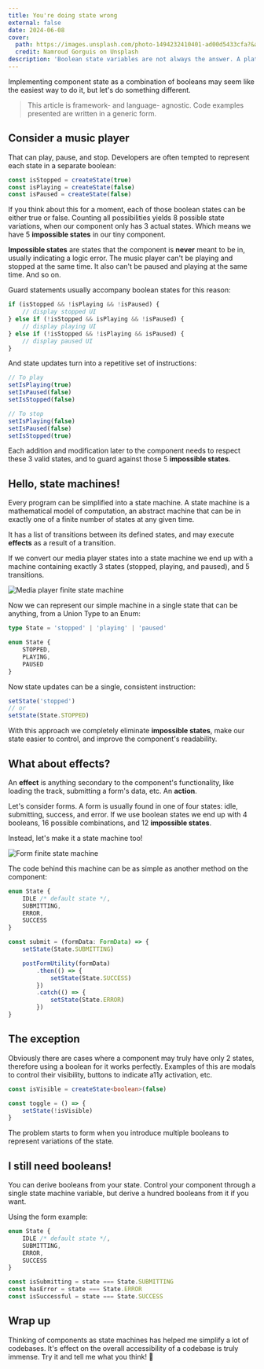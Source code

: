```yaml
---
title: You're doing state wrong
external: false
date: 2024-06-08
cover:
  path: https://images.unsplash.com/photo-1494232410401-ad00d5433cfa?&auto=format&fit=crop&ixlib=rb-4.0.3&ixid=M3wxMjA3fDB8MHxwaG90by1wYWdlfHx8fGVufDB8fHx8fA%3D%3D
  credit: Namroud Gorguis on Unsplash
description: 'Boolean state variables are not always the answer. A platform-agnostic article about structuring UI state.'
---
```


Implementing component state as a combination of booleans may seem like the
easiest way to do it, but let's do something different.

> This article is framework- and language- agnostic. Code examples presented are
> written in a generic form.

## Consider a music player

That can play, pause, and stop. Developers are often tempted to represent
each state in a separate boolean:

```typescript
const isStopped = createState(true)
const isPlaying = createState(false)
const isPaused = createState(false)
```

If you think about this for a moment, each of those boolean states can be either
true or false. Counting all possibilities yields 8 possible state variations, when our
component only has 3 actual states. Which means we have 5 **impossible states** in
our tiny component.

**Impossible states** are states that the component is **never** meant to be in,
usually indicating a logic error. The music player can't be playing and stopped
at the same time. It also can't be paused and playing at the same time. And so on.

Guard statements usually accompany boolean states for this reason:

```typescript
if (isStopped && !isPlaying && !isPaused) {
	// display stopped UI
} else if (!isStopped && isPlaying && !isPaused) {
	// display playing UI
} else if (!isStopped && !isPlaying && isPaused) {
	// display paused UI
}
```

And state updates turn into a repetitive set of instructions:

```typescript
// To play
setIsPlaying(true)
setIsPaused(false)
setIsStopped(false)

// To stop
setIsPlaying(false)
setIsPaused(false)
setIsStopped(true)
```

Each addition and modification later to the component needs to respect these 3
valid states, and to guard against those 5 **impossible states**.

## Hello, state machines!

Every program can be simplified into a state machine. A state machine is a
mathematical model of computation, an abstract machine that can be in exactly
one of a finite number of states at any given time.

It has a list of transitions between its defined states, and may execute
**effects** as a result of a transition.

If we convert our media player states into a state machine we end up with a
machine containing exactly 3 states (stopped, playing, and paused), and 5 transitions.

![Media player finite state machine](/images/music-player-state.jpg)

Now we can represent our simple machine in a single state that can be anything,
from a Union Type to an Enum:

```typescript
type State = 'stopped' | 'playing' | 'paused'

enum State {
	STOPPED,
	PLAYING,
	PAUSED
}
```

Now state updates can be a single, consistent instruction:

```typescript
setState('stopped')
// or
setState(State.STOPPED)
```

With this approach we completely eliminate **impossible states**, make our state
easier to control, and improve the component's readability.

## What about effects?

An **effect** is anything secondary to the component's
functionality, like loading the track, submitting a form's data, etc. An **action**.

Let's consider forms. A form is usually found in one of four states: idle,
submitting, success, and error. If we use boolean states we end up with 4
booleans, 16 possible combinations, and 12 **impossible states**.

Instead, let's make it a state machine too!

![Form finite state machine](/images/form-state.jpg)

The code behind this machine can be as simple as another method on the
component:

```typescript
enum State {
	IDLE /* default state */,
	SUBMITTING,
	ERROR,
	SUCCESS
}

const submit = (formData: FormData) => {
	setState(State.SUBMITTING)

	postFormUtility(formData)
		.then(() => {
			setState(State.SUCCESS)
		})
		.catch(() => {
			setState(State.ERROR)
		})
}
```

## The exception

Obviously there are cases where a component may truly have
only 2 states, therefore using a boolean for it works perfectly. Examples
of this are modals to control their visibility, buttons to indicate a11y
activation, etc.

```typescript
const isVisible = createState<boolean>(false)

const toggle = () => {
	setState(!isVisible)
}
```

The problem starts to form when you introduce multiple booleans to represent
variations of the state.

## I still need booleans!

You can derive booleans from your state. Control your component through a single state machine variable, but derive a hundred booleans from it if you want.

Using the form example:

```typescript
enum State {
	IDLE /* default state */,
	SUBMITTING,
	ERROR,
	SUCCESS
}

const isSubmitting = state === State.SUBMITTING
const hasError = state === State.ERROR
const isSuccessful = state === State.SUCCESS
```

## Wrap up

Thinking of components as state machines has helped me simplify a lot of
codebases. It's effect on the overall accessibility of a codebase is truly
immense. Try it and tell me what you think! 👀
